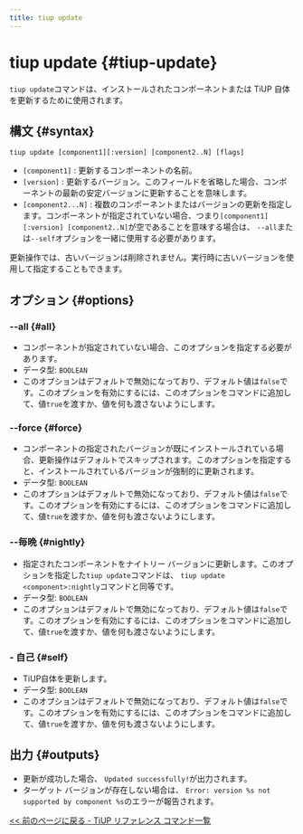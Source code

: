 ```yaml
---
title: tiup update
---
```


# tiup update {#tiup-update}

`tiup update`コマンドは、インストールされたコンポーネントまたは TiUP 自体を更新するために使用されます。

## 構文 {#syntax}

```shell
tiup update [component1][:version] [component2..N] [flags]
```

-   `[component1]` : 更新するコンポーネントの名前。
-   `[version]` : 更新するバージョン。このフィールドを省略した場合、コンポーネントの最新の安定バージョンに更新することを意味します。
-   `[component2...N]` : 複数のコンポーネントまたはバージョンの更新を指定します。コンポーネントが指定されていない場合、つまり`[component1][:version] [component2..N]`が空であることを意味する場合は、 `--all`または`--self`オプションを一緒に使用する必要があります。

更新操作では、古いバージョンは削除されません。実行時に古いバージョンを使用して指定することもできます。

## オプション {#options}

### &#x20;--all {#all}

-   コンポーネントが指定されていない場合、このオプションを指定する必要があります。
-   データ型: `BOOLEAN`
-   このオプションはデフォルトで無効になっており、デフォルト値は`false`です。このオプションを有効にするには、このオプションをコマンドに追加して、値`true`を渡すか、値を何も渡さないようにします。

### &#x20;--force {#force}

-   コンポーネントの指定されたバージョンが既にインストールされている場合、更新操作はデフォルトでスキップされます。このオプションを指定すると、インストールされているバージョンが強制的に更新されます。
-   データ型: `BOOLEAN`
-   このオプションはデフォルトで無効になっており、デフォルト値は`false`です。このオプションを有効にするには、このオプションをコマンドに追加して、値`true`を渡すか、値を何も渡さないようにします。

### --毎晩 {#nightly}

-   指定されたコンポーネントをナイトリー バージョンに更新します。このオプションを指定した`tiup update`コマンドは、 `tiup update <component>:nightly`コマンドと同等です。
-   データ型: `BOOLEAN`
-   このオプションはデフォルトで無効になっており、デフォルト値は`false`です。このオプションを有効にするには、このオプションをコマンドに追加して、値`true`を渡すか、値を何も渡さないようにします。

### - 自己 {#self}

-   TiUP自体を更新します。
-   データ型: `BOOLEAN`
-   このオプションはデフォルトで無効になっており、デフォルト値は`false`です。このオプションを有効にするには、このオプションをコマンドに追加して、値`true`を渡すか、値を何も渡さないようにします。

## 出力 {#outputs}

-   更新が成功した場合、 `Updated successfully!`が出力されます。
-   ターゲット バージョンが存在しない場合は、 `Error: version %s not supported by component %s`のエラーが報告されます。

[&lt;&lt; 前のページに戻る - TiUP リファレンス コマンド一覧](/tiup/tiup-reference.md#command-list)
